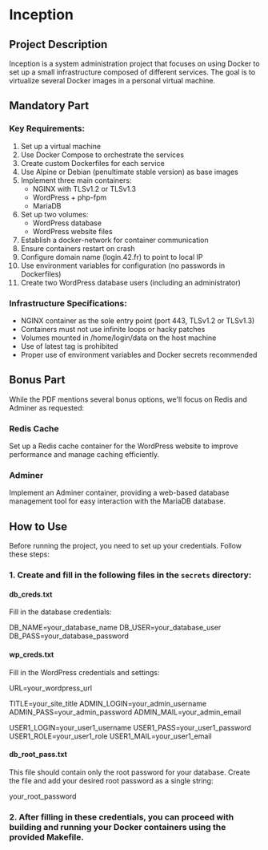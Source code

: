 # Inception

## Project Description

Inception is a system administration project that focuses on using Docker to set up a small infrastructure composed of different services. The goal is to virtualize several Docker images in a personal virtual machine.

## Mandatory Part

### Key Requirements:

1. Set up a virtual machine
2. Use Docker Compose to orchestrate the services
3. Create custom Dockerfiles for each service
4. Use Alpine or Debian (penultimate stable version) as base images
5. Implement three main containers:
   - NGINX with TLSv1.2 or TLSv1.3
   - WordPress + php-fpm
   - MariaDB
6. Set up two volumes:
   - WordPress database
   - WordPress website files
7. Establish a docker-network for container communication
8. Ensure containers restart on crash
9. Configure domain name (login.42.fr) to point to local IP
10. Use environment variables for configuration (no passwords in Dockerfiles)
11. Create two WordPress database users (including an administrator)

### Infrastructure Specifications:

- NGINX container as the sole entry point (port 443, TLSv1.2 or TLSv1.3)
- Containers must not use infinite loops or hacky patches
- Volumes mounted in /home/login/data on the host machine
- Use of latest tag is prohibited
- Proper use of environment variables and Docker secrets recommended

## Bonus Part

While the PDF mentions several bonus options, we'll focus on Redis and Adminer as requested:

### Redis Cache

Set up a Redis cache container for the WordPress website to improve performance and manage caching efficiently.

### Adminer

Implement an Adminer container, providing a web-based database management tool for easy interaction with the MariaDB database.

## How to Use

Before running the project, you need to set up your credentials. Follow these steps:

### 1. Create and fill in the following files in the `secrets` directory:

#### db_creds.txt
Fill in the database credentials:

DB_NAME=your_database_name
DB_USER=your_database_user
DB_PASS=your_database_password

#### wp_creds.txt
Fill in the WordPress credentials and settings:

URL=your_wordpress_url

TITLE=your_site_title
ADMIN_LOGIN=your_admin_username
ADMIN_PASS=your_admin_password
ADMIN_MAIL=your_admin_email

USER1_LOGIN=your_user1_username
USER1_PASS=your_user1_password
USER1_ROLE=your_user1_role
USER1_MAIL=your_user1_email

#### db_root_pass.txt
This file should contain only the root password for your database. Create the file and add your desired root password as a single string:

your_root_password

### 2. After filling in these credentials, you can proceed with building and running your Docker containers using the provided Makefile.
